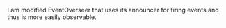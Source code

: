 I am modified EventOverseer that uses its announcer for firing events and thus is more easily observable.